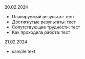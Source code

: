20.02.2024
- Планируемый результат: тест
- Достигнутые результаты: тест
- Сопутствующие трудности: тест
- Как проходила работа: тест

21.02.2024
- sample text